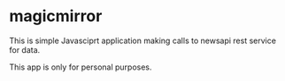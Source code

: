 # magicmirror

This is simple Javasciprt application making calls to newsapi rest service for data.

This app is only for personal purposes.
